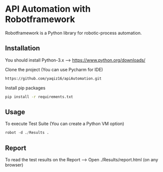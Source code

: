 # API Automation with Robotframework
Robotframework is a Python library for robotic-process automation.

## Installation
You should install Python-3.x --> https://www.python.org/downloads/

Clone the project (You can use Pycharm for IDE)

```bash
https://github.com/yaqiz16/apiAutomation.git
```

Install pip packages
```bash
pip install -r requirements.txt
```

## Usage
To execute Test Suite (You can create a Python VM option)

```python
robot -d ./Results .
```

## Report
To read the test results on the Report --> Open ./Results/report.html (on any browser)
